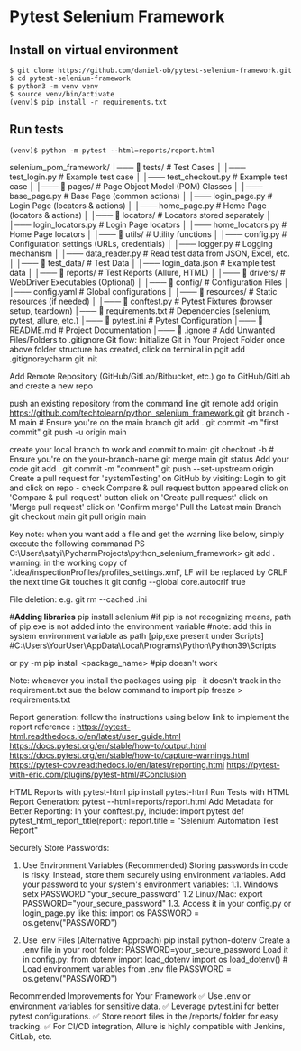 # Pytest Selenium Framework

## Install on virtual environment

    $ git clone https://github.com/daniel-ob/pytest-selenium-framework.git
    $ cd pytest-selenium-framework
    $ python3 -m venv venv
    $ source venv/bin/activate
    (venv)$ pip install -r requirements.txt


## Run tests

    (venv)$ python -m pytest --html=reports/report.html




selenium_pom_framework/
│─── 📂 tests/                  # Test Cases
│    │─── test_login.py         # Example test case
│    │─── test_checkout.py      # Example test case
│
│─── 📂 pages/                  # Page Object Model (POM) Classes
│    │─── base_page.py          # Base Page (common actions)
│    │─── login_page.py         # Login Page (locators & actions)
│    │─── home_page.py          # Home Page (locators & actions)
│
│─── 📂 locators/               # Locators stored separately
│    │─── login_locators.py     # Login Page locators
│    │─── home_locators.py      # Home Page locators
│
│─── 📂 utils/                  # Utility functions
│    │─── config.py             # Configuration settings (URLs, credentials)
│    │─── logger.py             # Logging mechanism
│    │─── data_reader.py        # Read test data from JSON, Excel, etc.
│
│─── 📂 test_data/              # Test Data
│    │─── login_data.json       # Example test data
│
│─── 📂 reports/                # Test Reports (Allure, HTML)
│
│─── 📂 drivers/                # WebDriver Executables (Optional)
│
│─── 📂 config/                 # Configuration Files
│    │─── config.yaml           # Global configurations
│
│─── 📂 resources/              # Static resources (if needed)
│
│─── 📜 conftest.py             # Pytest Fixtures (browser setup, teardown)
│─── 📜 requirements.txt        # Dependencies (selenium, pytest, allure, etc.)
│─── 📜 pytest.ini              # Pytest Configuration
│─── 📜 README.md               # Project Documentation
│─── 📜 .ignore                 # Add Unwanted Files/Folders to .gitignore
Git flow: 
Initialize Git in Your Project Folder
    once above folder structure has created, click on terminal in pgit add .gitignoreycharm
    git init

Add Remote Repository (GitHub/GitLab/Bitbucket, etc.)
    go to GitHub/GitLab and create a new repo

push an existing repository from the command line
    git remote add origin https://github.com/techtolearn/python_selenium_framework.git
    git branch -M main  # Ensure you're on the main branch
    git add .
    git commit -m "first commit"
    git push -u origin main
    
create your local branch to work and commit to main:
    git checkout -b <your-branch-name>   # Ensure you're on the your-branch-name
    git merge main
    git status
    Add your code
    git add .
    git commit -m "comment"
    git push --set-upstream origin <your-branch-name>
Create a pull request for 'systemTesting' on GitHub by visiting:
Login to git and click on repo - check Compare & pull request button appeared
     click on 'Compare & pull request' button
     click on 'Create pull request'
     click on 'Merge pull request'
     click on 'Confirm merge'
 Pull the Latest main Branch    
    git checkout main
    git pull origin main

Key note:
when you want add a file and get the warning like below, simply execute the following commanad
PS C:\Users\satyi\PycharmProjects\python_selenium_framework> git add .
warning: in the working copy of '.idea/inspectionProfiles/profiles_settings.xml', LF will be replaced by CRLF the next time Git touches it
    git config --global core.autocrlf true


File deletion: 
    e.g. git rm --cached <filename>.ini


#****************************Adding libraries****************************
    pip install selenium 
#if pip is not recognizing means, path of pip.exe is not added into the environment variable
#note: add this in system environment variable as path [pip,exe present under Scripts]
#C:\Users\YourUser\AppData\Local\Programs\Python\Python39\Scripts

or 
    py -m pip install <package_name>  #pip doesn't work


Note: whenever you install the packages using pip- it doesn't track in the requirement.txt
sue the below command to import
    pip freeze > requirements.txt


Report generation: follow the instructions using below link to implement the report
    reference : 
            https://pytest-html.readthedocs.io/en/latest/user_guide.html
            https://docs.pytest.org/en/stable/how-to/output.html
            https://docs.pytest.org/en/stable/how-to/capture-warnings.html
            https://pytest-cov.readthedocs.io/en/latest/reporting.html
            https://pytest-with-eric.com/plugins/pytest-html/#Conclusion

HTML Reports with pytest-html
    pip install pytest-html
Run Tests with HTML Report Generation:
    pytest --html=reports/report.html
Add Metadata for Better Reporting: In your conftest.py, include:
    import pytest
    def pytest_html_report_title(report):
    report.title = "Selenium Automation Test Report"

Securely Store Passwords:
1. Use Environment Variables (Recommended)
    Storing passwords in code is risky. Instead, store them securely using environment variables.
    Add your password to your system's environment variables:
   1.1. Windows
       setx PASSWORD "your_secure_password"
    1.2 Linux/Mac:
        export PASSWORD="your_secure_password"
   1.3. Access it in your config.py or login_page.py like this:
        import os
        PASSWORD = os.getenv("PASSWORD")

2. Use .env Files (Alternative Approach)
    pip install python-dotenv 
Create a .env file in your root folder:
    PASSWORD=your_secure_password
Load it in config.py:
    from dotenv import load_dotenv
    import os
    load_dotenv()  # Load environment variables from .env file
    PASSWORD = os.getenv("PASSWORD")


 Recommended Improvements for Your Framework
✅ Use .env or environment variables for sensitive data.
✅ Leverage pytest.ini for better pytest configurations.
✅ Store report files in the /reports/ folder for easy tracking.
✅ For CI/CD integration, Allure is highly compatible with Jenkins, GitLab, etc.